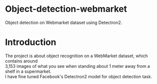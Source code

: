 # Object-detection-webmarket
Object detection on Webmarket dataset using Detectron2.   

# Introduction   
The project is about object recognition on a WebMarket dataset, which contains around  
3,153 images of what you see when standing about 1 meter away from a shelf in a supermarket.  
I have fine tuned Facebook's Detectron2 model for object detection task.  


